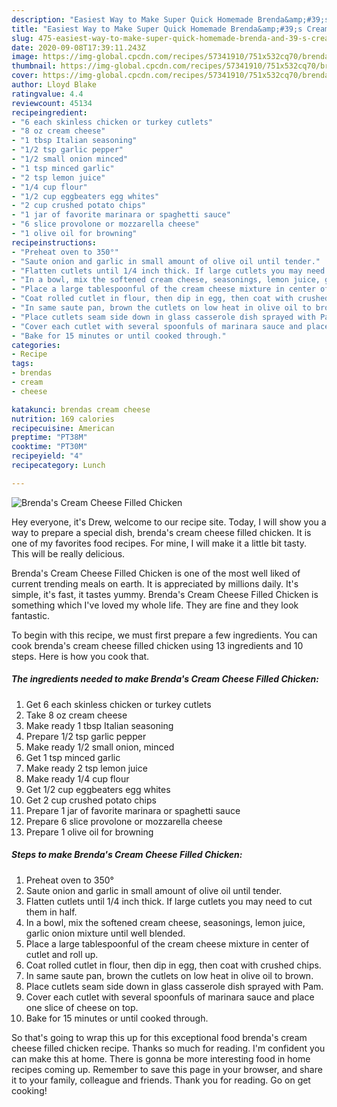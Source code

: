 ```yaml
---
description: "Easiest Way to Make Super Quick Homemade Brenda&amp;#39;s Cream Cheese Filled Chicken"
title: "Easiest Way to Make Super Quick Homemade Brenda&amp;#39;s Cream Cheese Filled Chicken"
slug: 475-easiest-way-to-make-super-quick-homemade-brenda-and-39-s-cream-cheese-filled-chicken
date: 2020-09-08T17:39:11.243Z
image: https://img-global.cpcdn.com/recipes/57341910/751x532cq70/brendas-cream-cheese-filled-chicken-recipe-main-photo.jpg
thumbnail: https://img-global.cpcdn.com/recipes/57341910/751x532cq70/brendas-cream-cheese-filled-chicken-recipe-main-photo.jpg
cover: https://img-global.cpcdn.com/recipes/57341910/751x532cq70/brendas-cream-cheese-filled-chicken-recipe-main-photo.jpg
author: Lloyd Blake
ratingvalue: 4.4
reviewcount: 45134
recipeingredient:
- "6 each skinless chicken or turkey cutlets"
- "8 oz cream cheese"
- "1 tbsp Italian seasoning"
- "1/2 tsp garlic pepper"
- "1/2 small onion minced"
- "1 tsp minced garlic"
- "2 tsp lemon juice"
- "1/4 cup flour"
- "1/2 cup eggbeaters egg whites"
- "2 cup crushed potato chips"
- "1 jar of favorite marinara or spaghetti sauce"
- "6 slice provolone or mozzarella cheese"
- "1 olive oil for browning"
recipeinstructions:
- "Preheat oven to 350°"
- "Saute onion and garlic in small amount of olive oil until tender."
- "Flatten cutlets until 1/4 inch thick. If large cutlets you may need to cut them in half."
- "In a bowl, mix the softened cream cheese, seasonings, lemon juice, garlic onion mixture until well blended."
- "Place a large tablespoonful of the cream cheese mixture in center of cutlet and roll up."
- "Coat rolled cutlet in flour, then dip in egg, then coat with crushed chips."
- "In same saute pan, brown the cutlets on low heat in olive oil to brown."
- "Place cutlets seam side down in glass casserole dish sprayed with Pam."
- "Cover each cutlet with several spoonfuls of marinara sauce and place one slice of cheese on top."
- "Bake for 15 minutes or until cooked through."
categories:
- Recipe
tags:
- brendas
- cream
- cheese

katakunci: brendas cream cheese 
nutrition: 169 calories
recipecuisine: American
preptime: "PT38M"
cooktime: "PT30M"
recipeyield: "4"
recipecategory: Lunch

---
```



![Brenda&#39;s Cream Cheese Filled Chicken](https://img-global.cpcdn.com/recipes/57341910/751x532cq70/brendas-cream-cheese-filled-chicken-recipe-main-photo.jpg)

Hey everyone, it's Drew, welcome to our recipe site. Today, I will show you a way to prepare a special dish, brenda&#39;s cream cheese filled chicken. It is one of my favorites food recipes. For mine, I will make it a little bit tasty. This will be really delicious.

Brenda&#39;s Cream Cheese Filled Chicken is one of the most well liked of current trending meals on earth. It is appreciated by millions daily. It's simple, it's fast, it tastes yummy. Brenda&#39;s Cream Cheese Filled Chicken is something which I've loved my whole life. They are fine and they look fantastic.




To begin with this recipe, we must first prepare a few ingredients. You can cook brenda&#39;s cream cheese filled chicken using 13 ingredients and 10 steps. Here is how you cook that.

<!--inarticleads1-->

##### The ingredients needed to make Brenda&#39;s Cream Cheese Filled Chicken:

1. Get 6 each skinless chicken or turkey cutlets
1. Take 8 oz cream cheese
1. Make ready 1 tbsp Italian seasoning
1. Prepare 1/2 tsp garlic pepper
1. Make ready 1/2 small onion, minced
1. Get 1 tsp minced garlic
1. Make ready 2 tsp lemon juice
1. Make ready 1/4 cup flour
1. Get 1/2 cup eggbeaters egg whites
1. Get 2 cup crushed potato chips
1. Prepare 1 jar of favorite marinara or spaghetti sauce
1. Prepare 6 slice provolone or mozzarella cheese
1. Prepare 1 olive oil for browning




<!--inarticleads2-->

##### Steps to make Brenda&#39;s Cream Cheese Filled Chicken:

1. Preheat oven to 350°
1. Saute onion and garlic in small amount of olive oil until tender.
1. Flatten cutlets until 1/4 inch thick. If large cutlets you may need to cut them in half.
1. In a bowl, mix the softened cream cheese, seasonings, lemon juice, garlic onion mixture until well blended.
1. Place a large tablespoonful of the cream cheese mixture in center of cutlet and roll up.
1. Coat rolled cutlet in flour, then dip in egg, then coat with crushed chips.
1. In same saute pan, brown the cutlets on low heat in olive oil to brown.
1. Place cutlets seam side down in glass casserole dish sprayed with Pam.
1. Cover each cutlet with several spoonfuls of marinara sauce and place one slice of cheese on top.
1. Bake for 15 minutes or until cooked through.




So that's going to wrap this up for this exceptional food brenda&#39;s cream cheese filled chicken recipe. Thanks so much for reading. I'm confident you can make this at home. There is gonna be more interesting food in home recipes coming up. Remember to save this page in your browser, and share it to your family, colleague and friends. Thank you for reading. Go on get cooking!
